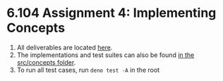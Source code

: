 # 6.104 Assignment 4: Implementing Concepts

1. All deliverables are located [here](design/concepts/).
2. The implementations and test suites can also be found [in the src/concepts folder](src/concepts/).
3. To run all test cases, run `deno test -A` in the root
